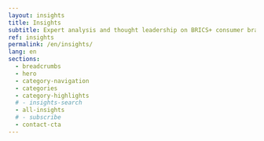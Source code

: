 ```yaml
---
layout: insights
title: Insights
subtitle: Expert analysis and thought leadership on BRICS+ consumer brands
ref: insights
permalink: /en/insights/
lang: en
sections:
  - breadcrumbs
  - hero
  - category-navigation
  - categories
  - category-highlights
  # - insights-search
  - all-insights
  # - subscribe
  - contact-cta
---
```

